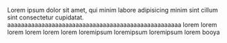 Lorem ipsum dolor sit amet, qui minim labore adipisicing minim sint cillum sint consectetur cupidatat.
aaaaaaaaaaaaaaaaaaaaaaaaaaaaaaaaaaaaaaaaaaaaaaaaaaa
lorem
lorem
lorem
lorem
lorem
lorem
loremipsum loremipsum loremipsum
lorem
booya

